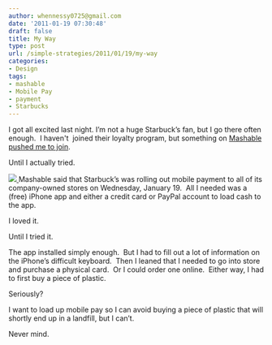 ```yaml
---
author: whennessy0725@gmail.com
date: '2011-01-19 07:30:48'
draft: false
title: My Way
type: post
url: /simple-strategies/2011/01/19/my-way
categories:
- Design
tags:
- mashable
- Mobile Pay
- payment
- Starbucks
---
```


I got all excited last night.
I’m not a huge Starbuck’s fan, but I go there often enough.  I haven't  joined their loyalty program, but something on [Mashable pushed me to join](http://mashable.com/2011/01/18/starbucks-mobile-payments/).




Until I actually tried.




[![](http://billhennessy.net/wp-content/uploads/2011/01/Starbucks-Card-Mobile-Application-for-BlackBerry-300x173.jpg)
]()Mashable said that Starbuck’s was rolling out mobile payment to all of its company-owned stores on Wednesday, January 19.  All I needed was a (free) iPhone app and either a credit card or PayPal account to load cash to the app.




I loved it.




Until I tried it.




The app installed simply enough.  But I had to fill out a lot of information on the iPhone’s difficult keyboard.  Then I leaned that I needed to go into store and purchase a physical card.  Or I could order one online.  Either way, I had to first buy a piece of plastic.




Seriously?




I want to load up mobile pay so I can avoid buying a piece of plastic that will shortly end up in a landfill, but I can’t.




Never mind.

